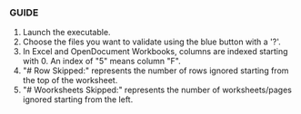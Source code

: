 ### GUIDE
1. Launch the executable.
2. Choose the files you want to validate using the blue button with a '?'.
3. In Excel and OpenDocument Workbooks, columns are indexed starting with 0. An index of "5" means column "F".
4. "# Row Skipped:" represents the number of rows ignored starting from the top of the worksheet.
5. "#  Woorksheets Skipped:" represents the number of worksheets/pages ignored starting from the left. 